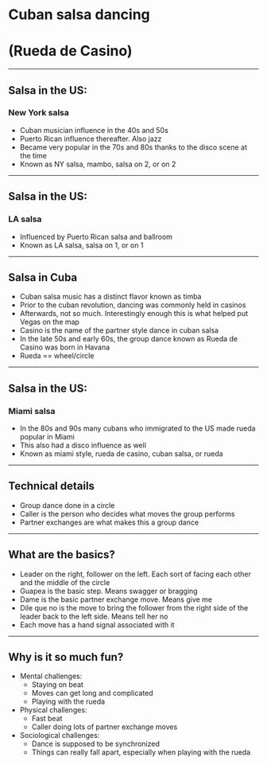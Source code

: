 
# Cuban salsa dancing
# (Rueda de Casino)

---

## Salsa in the US:
### New York salsa
<!-- .slide: style="text-align: left;"> -->
- Cuban musician influence in the 40s and 50s
- Puerto Rican influence thereafter. Also jazz
- Became very popular in the 70s and 80s thanks to the disco scene at the time
- Known as NY salsa, mambo, salsa on 2, or on 2

---

## Salsa in the US:
### LA salsa
<!-- .slide: style="text-align: left;"> -->
- Influenced by Puerto Rican salsa and ballroom
- Known as LA salsa, salsa on 1, or on 1

---

## Salsa in Cuba
<!-- .slide: style="text-align: left;"> -->
- Cuban salsa music has a distinct flavor known as timba
- Prior to the cuban revolution, dancing was commonly held in casinos
- Afterwards, not so much. Interestingly enough this is what helped put Vegas on the map
- Casino is the name of the partner style dance in cuban salsa
- In the late 50s and early 60s, the group dance known as Rueda de Casino was born in Havana
- Rueda == wheel/circle

---

## Salsa in the US:
### Miami salsa
<!-- .slide: style="text-align: left;"> -->
- In the 80s and 90s many cubans who immigrated to the US made rueda popular in Miami
- This also had a disco influence as well
- Known as miami style, rueda de casino, cuban salsa, or rueda

---

## Technical details
<!-- .slide: style="text-align: left;"> -->
- Group dance done in a circle
- Caller is the person who decides what moves the group performs
- Partner exchanges are what makes this a group dance

---

## What are the basics?
<!-- .slide: style="text-align: left;"> -->
- Leader on the right, follower on the left. Each sort of facing each other and the middle of the circle
- Guapea is the basic step. Means swagger or bragging
- Dame is the basic partner exchange move. Means give me
- Dile que no is the move to bring the follower from the right side of the leader back to the left side. Means tell her no
- Each move has a hand signal associated with it

---

## Why is it so much fun?
<!-- .slide: style="text-align: left;"> -->
- Mental challenges:
  - Staying on beat
  - Moves can get long and complicated
  - Playing with the rueda
- Physical challenges:
  - Fast beat
  - Caller doing lots of partner exchange moves
- Sociological challenges:
  - Dance is supposed to be synchronized
  - Things can really fall apart, especially when playing with the rueda
